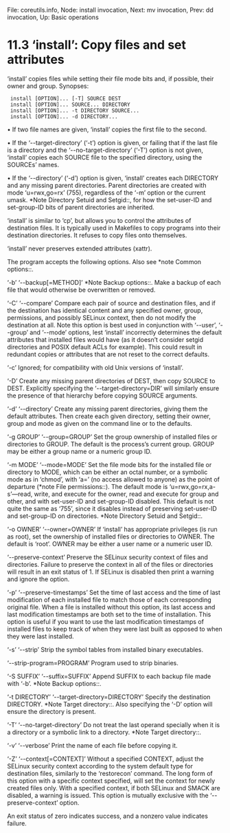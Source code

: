 File: coreutils.info,  Node: install invocation,  Next: mv invocation,  Prev: dd invocation,  Up: Basic operations

11.3 ‘install’: Copy files and set attributes
=============================================

‘install’ copies files while setting their file mode bits and, if
possible, their owner and group.  Synopses:

     install [OPTION]... [-T] SOURCE DEST
     install [OPTION]... SOURCE... DIRECTORY
     install [OPTION]... -t DIRECTORY SOURCE...
     install [OPTION]... -d DIRECTORY...

   • If two file names are given, ‘install’ copies the first file to the
     second.

   • If the ‘--target-directory’ (‘-t’) option is given, or failing that
     if the last file is a directory and the ‘--no-target-directory’
     (‘-T’) option is not given, ‘install’ copies each SOURCE file to
     the specified directory, using the SOURCEs’ names.

   • If the ‘--directory’ (‘-d’) option is given, ‘install’ creates each
     DIRECTORY and any missing parent directories.  Parent directories
     are created with mode ‘u=rwx,go=rx’ (755), regardless of the ‘-m’
     option or the current umask.  *Note Directory Setuid and Setgid::,
     for how the set-user-ID and set-group-ID bits of parent directories
     are inherited.

   ‘install’ is similar to ‘cp’, but allows you to control the
attributes of destination files.  It is typically used in Makefiles to
copy programs into their destination directories.  It refuses to copy
files onto themselves.

   ‘install’ never preserves extended attributes (xattr).

   The program accepts the following options.  Also see *note Common
options::.

‘-b’
‘--backup[=METHOD]’
     *Note Backup options::.  Make a backup of each file that would
     otherwise be overwritten or removed.

‘-C’
‘--compare’
     Compare each pair of source and destination files, and if the
     destination has identical content and any specified owner, group,
     permissions, and possibly SELinux context, then do not modify the
     destination at all.  Note this option is best used in conjunction
     with ‘--user’, ‘--group’ and ‘--mode’ options, lest ‘install’
     incorrectly determines the default attributes that installed files
     would have (as it doesn’t consider setgid directories and POSIX
     default ACLs for example).  This could result in redundant copies
     or attributes that are not reset to the correct defaults.

‘-c’
     Ignored; for compatibility with old Unix versions of ‘install’.

‘-D’
     Create any missing parent directories of DEST, then copy SOURCE to
     DEST.  Explicitly specifying the ‘--target-directory=DIR’ will
     similarly ensure the presence of that hierarchy before copying
     SOURCE arguments.

‘-d’
‘--directory’
     Create any missing parent directories, giving them the default
     attributes.  Then create each given directory, setting their owner,
     group and mode as given on the command line or to the defaults.

‘-g GROUP’
‘--group=GROUP’
     Set the group ownership of installed files or directories to GROUP.
     The default is the process’s current group.  GROUP may be either a
     group name or a numeric group ID.

‘-m MODE’
‘--mode=MODE’
     Set the file mode bits for the installed file or directory to MODE,
     which can be either an octal number, or a symbolic mode as in
     ‘chmod’, with ‘a=’ (no access allowed to anyone) as the point of
     departure (*note File permissions::).  The default mode is
     ‘u=rwx,go=rx,a-s’—read, write, and execute for the owner, read and
     execute for group and other, and with set-user-ID and set-group-ID
     disabled.  This default is not quite the same as ‘755’, since it
     disables instead of preserving set-user-ID and set-group-ID on
     directories.  *Note Directory Setuid and Setgid::.

‘-o OWNER’
‘--owner=OWNER’
     If ‘install’ has appropriate privileges (is run as root), set the
     ownership of installed files or directories to OWNER.  The default
     is ‘root’.  OWNER may be either a user name or a numeric user ID.

‘--preserve-context’
     Preserve the SELinux security context of files and directories.
     Failure to preserve the context in all of the files or directories
     will result in an exit status of 1.  If SELinux is disabled then
     print a warning and ignore the option.

‘-p’
‘--preserve-timestamps’
     Set the time of last access and the time of last modification of
     each installed file to match those of each corresponding original
     file.  When a file is installed without this option, its last
     access and last modification timestamps are both set to the time of
     installation.  This option is useful if you want to use the last
     modification timestamps of installed files to keep track of when
     they were last built as opposed to when they were last installed.

‘-s’
‘--strip’
     Strip the symbol tables from installed binary executables.

‘--strip-program=PROGRAM’
     Program used to strip binaries.

‘-S SUFFIX’
‘--suffix=SUFFIX’
     Append SUFFIX to each backup file made with ‘-b’.  *Note Backup
     options::.

‘-t DIRECTORY’
‘--target-directory=DIRECTORY’
     Specify the destination DIRECTORY.  *Note Target directory::.  Also
     specifying the ‘-D’ option will ensure the directory is present.

‘-T’
‘--no-target-directory’
     Do not treat the last operand specially when it is a directory or a
     symbolic link to a directory.  *Note Target directory::.

‘-v’
‘--verbose’
     Print the name of each file before copying it.

‘-Z’
‘--context[=CONTEXT]’
     Without a specified CONTEXT, adjust the SELinux security context
     according to the system default type for destination files,
     similarly to the ‘restorecon’ command.  The long form of this
     option with a specific context specified, will set the context for
     newly created files only.  With a specified context, if both
     SELinux and SMACK are disabled, a warning is issued.  This option
     is mutually exclusive with the ‘--preserve-context’ option.

   An exit status of zero indicates success, and a nonzero value
indicates failure.

